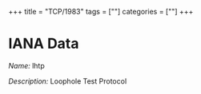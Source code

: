 +++
title = "TCP/1983"
tags = [""]
categories = [""]
+++

# IANA Data

_Name:_ lhtp

_Description:_ Loophole Test Protocol


